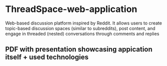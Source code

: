 # ThreadSpace-web-application
Web-based discussion platform inspired by Reddit. It allows users to create topic-based discussion spaces (similar to subreddits), post content, and engage in threaded (nested) conversations through comments and replies

## PDF with presentation showcasing appication itself + used technologies
